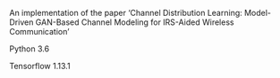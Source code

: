 
An implementation of the paper ‘Channel Distribution Learning: Model-Driven GAN-Based Channel Modeling for IRS-Aided Wireless Communication’

Python 3.6 

Tensorflow 1.13.1
